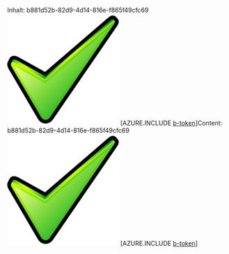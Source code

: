 <span data-ttu-id="a23a2-101">Inhalt: b881d52b-82d9-4d14-816e-f865f49cfc69![Bild](eadc3f05-9f4c-40d1-8fb4-db0f8627077e.png)
[AZURE.INCLUDE [b-token](34eeaabb-a32a-437f-8e25-c2d0d25be0dc.md)]</span><span class="sxs-lookup"><span data-stu-id="a23a2-101">Content: b881d52b-82d9-4d14-816e-f865f49cfc69![image](eadc3f05-9f4c-40d1-8fb4-db0f8627077e.png)
[AZURE.INCLUDE [b-token](34eeaabb-a32a-437f-8e25-c2d0d25be0dc.md)]</span></span>
